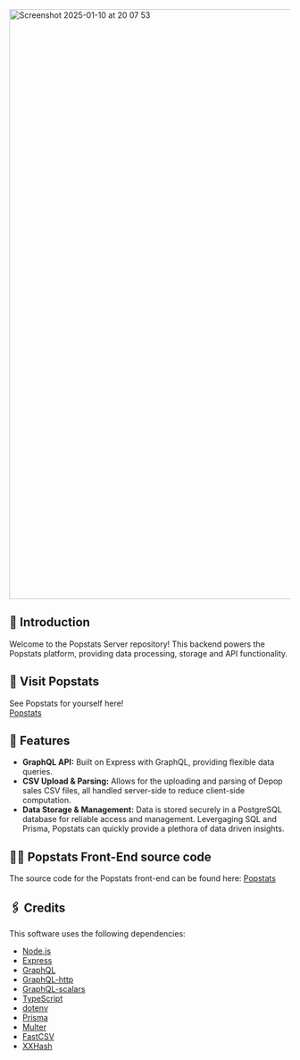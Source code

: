<img width="1055" alt="Screenshot 2025-01-10 at 20 07 53" src="https://github.com/user-attachments/assets/42f91bce-398d-4ffe-bed5-4fd81b1c7c43" />

## 👋 Introduction
Welcome to the Popstats Server repository! This backend powers the Popstats platform, providing data processing, storage and API functionality.  
## 🚀 Visit Popstats  
See Popstats for yourself here!  
[Popstats](https://www.popstats.io)
## 📌 Features
- **GraphQL API:** Built on Express with GraphQL, providing flexible data queries.
- **CSV Upload & Parsing:** Allows for the uploading and parsing of Depop sales CSV files, all handled server-side to reduce client-side computation.
- **Data Storage & Management:** Data is stored securely in a PostgreSQL database for reliable access and management. Levergaging SQL and Prisma, Popstats can quickly provide a plethora of data driven insights.

## 🧑‍💻 Popstats Front-End source code
The source code for the Popstats front-end can be found here: [Popstats](https://github.com/CiaranO-C/popstats)


## 🖇️ Credits
This software uses the following dependencies:
- [Node.js](https://nodejs.org/en/download/package-manager)
- [Express](https://expressjs.com)
- [GraphQL](https://graphql.org)
- [GraphQL-http](https://github.com/graphql/graphql-http#readme)
- [GraphQL-scalars](https://github.com/Urigo/graphql-scalars#readme)
- [TypeScript](https://www.typescriptlang.org)
- [dotenv](https://github.com/motdotla/dotenv#readme)
- [Prisma](https://www.prisma.io)
- [Multer](https://github.com/expressjs/multer#readme)
- [FastCSV](https://c2fo.github.io/fast-csv/)
- [XXHash](https://github.com/pierrec/js-xxhash)

